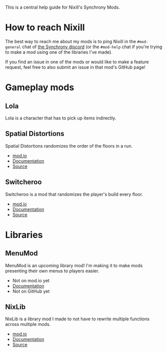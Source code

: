 This is a central help guide for Nixill's Synchrony Mods.

# How to reach Nixill
The best way to reach me about my mods is to ping Nixill in the `#mod-general` chat of [the Synchrony discord](https://discord.gg/qS88uUC9p2) (or the `#mod-help` chat if you're trying to make a mod using one of the libraries I've made).

If you find an issue in one of the mods or would like to make a feature request, feel free to also submit an issue in that mod's GitHub page!

# Gameplay mods

## Lola
Lola is a character that has to pick up items indirectly.

## Spatial Distortions
Spatial Distortions randomizes the order of the floors in a run.

* [mod.io](https://mod.io/g/crypt/m/SpatialDistortions)
* [Documentation](SpatialDistortions/README.md)
* [Source](https://github.com/StevenH237/Synchrony-SpatialDistortions/)

## Switcheroo
Switcheroo is a mod that randomizes the player's build every floor.

* [mod.io](https://mod.io/g/crypt/m/Switcheroo)
* [Documentation](Switcheroo/README.md)
* [Source](https://github.com/StevenH237/Synchrony-Switcheroo)

# Libraries

## MenuMod
MenuMod is an upcoming library mod! I'm making it to make mods presenting their own menus to players easier.

* Not on mod.io yet
* [Documentation](MenuMod/README.md)
* Not on GitHub yet

## NixLib
NixLib is a library mod I made to not have to rewrite multiple functions across multiple mods.

* [mod.io](https://mod.io/g/crypt/m/NixLib)
* [Documentation](NixLib/README.md)
* [Source](https://github.com/StevenH237/Synchrony-NixLib)
